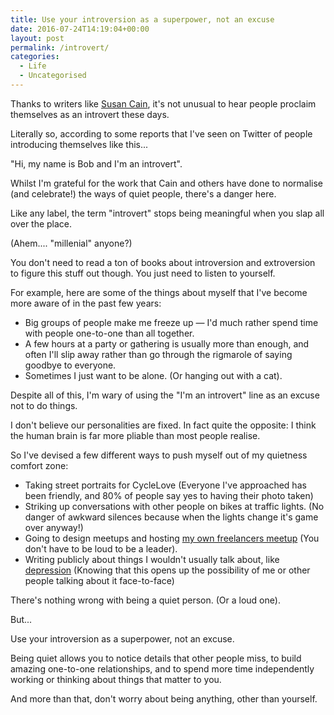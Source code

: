 ```yaml
---
title: Use your introversion as a superpower, not an excuse
date: 2016-07-24T14:19:04+00:00
layout: post
permalink: /introvert/
categories:
  - Life
  - Uncategorised
---
```

Thanks to writers like <a href="http://amzn.to/29T76nL">Susan Cain</a>, it's not unusual to hear people proclaim themselves as an introvert these days.</p>

Literally so, according to some reports that I've seen on Twitter of people introducing themselves like this...

"Hi, my name is Bob and I'm an introvert".

Whilst I'm grateful for the work that Cain and others have done to normalise (and celebrate!) the ways of quiet people, there's a danger here.

Like any label, the term "introvert" stops being meaningful when you slap all over the place.

(Ahem.... "millenial" anyone?)

You don't need to read a ton of books about introversion and extroversion to figure this stuff out though. You just need to listen to yourself.

For example, here are some of the things about myself that I've become more aware of in the past few years:

<ul>
<li>Big groups of people make me freeze up — I'd much rather spend time with people one-to-one than all together.</li>
<li>A few hours at a party or gathering is usually more than enough, and often I'll slip away rather than go through the rigmarole of saying goodbye to everyone.</li>
<li>Sometimes I just want to be alone. (Or hanging out with a cat).</li>
</ul>

Despite all of this, I'm wary of using the "I'm an introvert" line as an excuse not to do things.

I don't believe our personalities are fixed. In fact quite the opposite: I think the human brain is far more pliable than most people realise.

So I've devised a few different ways to push myself out of my quietness comfort zone:

<ul>
<li>Taking street portraits for CycleLove (Everyone I've approached has been friendly, and 80% of people say yes to having their photo taken)</li>
<li>Striking up conversations with other people on bikes at traffic lights. (No danger of awkward silences because when the lights change it's game over anyway!)</li>
<li>Going to design meetups and hosting <a href="https://tinyletter.com/londonfreelancersfryup">my own freelancers meetup</a> (You don't have to be loud to be a leader).</li>
<li>Writing publicly about things I wouldn't usually talk about, like <a href="http://greig.cc/the-unspoken-d-word-depression">depression</a> (Knowing that this opens up the possibility of me or other people talking about it face-to-face)</li>
</ul>

There's nothing wrong with being a quiet person. (Or a loud one).

But...

Use your introversion as a superpower, not an excuse.

Being quiet allows you to notice details that other people miss, to build amazing one-to-one relationships, and to spend more time independently working or thinking about things that matter to you. 

And more than that, don't worry about being anything, other than yourself.